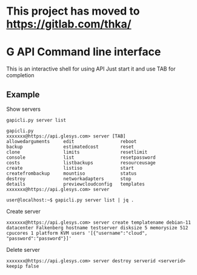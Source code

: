 # This project has moved to https://gitlab.com/thka/

# G API Command line interface
This is an interactive shell for using API
Just start it and use TAB for completion

## Example
Show servers

    gapicli.py server list

    gapicli.py
    xxxxxxx@https://api.glesys.com> server [TAB]
    allowedarguments     edit                 reboot
    backup               estimatedcost        reset
    clone                limits               resetlimit
    console              list                 resetpassword
    costs                listbackups          resourceusage
    create               listiso              start
    createfrombackup     mountiso             status
    destroy              networkadapters      stop
    details              previewcloudconfig   templates
    xxxxxxx@https://api.glesys.com> server

    user@localhost:~$ gapicli.py server list | jq .

Create server

    xxxxxxx@https://api.glesys.com> server create templatename debian-11 datacenter Falkenberg hostname testserver disksize 5 memorysize 512 cpucores 1 platform KVM users '[{"username":"cloud", "password":"password"}]'

Delete server

    xxxxxxx@https://api.glesys.com> server destroy serverid <serverid> keepip false
